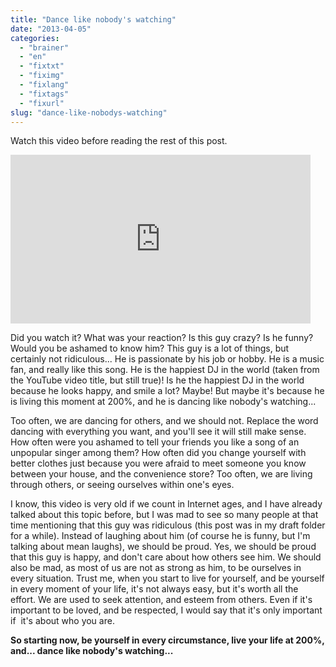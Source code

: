 ```yaml
---
title: "Dance like nobody's watching"
date: "2013-04-05"
categories: 
  - "brainer"
  - "en"
  - "fixtxt"
  - "fiximg"
  - "fixlang"
  - "fixtags"
  - "fixurl"
slug: "dance-like-nobodys-watching"
---
```


Watch this video before reading the rest of this post.

<iframe width="480" height="270" src="https://www.youtube.com/embed/QiCOmqvWUaw?feature=oembed" frameborder="0" allowfullscreen></iframe>

Did you watch it? What was your reaction? Is this guy crazy? Is he funny? Would you be ashamed to know him? This guy is a lot of things, but certainly not ridiculous... He is passionate by his job or hobby. He is a music fan, and really like this song. He is the happiest DJ in the world (taken from the YouTube video title, but still true)! Is he the happiest DJ in the world because he looks happy, and smile a lot? Maybe! But maybe it's because he is living this moment at 200%, and he is dancing like nobody's watching...

Too often, we are dancing for others, and we should not. Replace the word dancing with everything you want, and you'll see it will still make sense. How often were you ashamed to tell your friends you like a song of an unpopular singer among them? How often did you change yourself with better clothes just because you were afraid to meet someone you know between your house, and the convenience store? Too often, we are living through others, or seeing ourselves within one's eyes.

I know, this video is very old if we count in Internet ages, and I have already talked about this topic before, but I was mad to see so many people at that time mentioning that this guy was ridiculous (this post was in my draft folder for a while). Instead of laughing about him (of course he is funny, but I'm talking about mean laughs), we should be proud. Yes, we should be proud that this guy is happy, and don't care about how others see him. We should also be mad, as most of us are not as strong as him, to be ourselves in every situation. Trust me, when you start to live for yourself, and be yourself in every moment of your life, it's not always easy, but it's worth all the effort. We are used to seek attention, and esteem from others. Even if it's important to be loved, and be respected, I would say that it's only important if  it's about who you are.

**So starting now, be yourself in every circumstance, live your life at 200%, and... dance like nobody's watching...**
